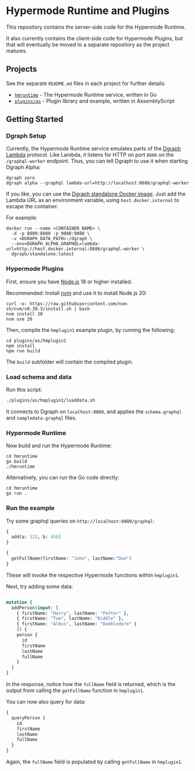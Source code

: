# Hypermode Runtime and Plugins

This repository contains the server-side code for the Hypermode Runtime.

It also currently contains the client-side code for Hypermode Plugins,
but that will eventually be moved to a separate repository as the project matures.

## Projects

See the separate `README.md` files in each project for further details:

- [`hmruntime`](./hmruntime) - The Hypermode Runtime service, written in Go
- [`plugins/as`](./plugins/as) - Plugin library and example, written in AssemblyScript

## Getting Started

### Dgraph Setup

Currently, the Hypermode Runtime service emulates parts of the 
[Dgraph Lambda](https://dgraph.io/docs/graphql/lambda/lambda-overview/) protocol.
Like Lambda, it listens for HTTP on port `8686` on the `/graphql-worker` endpoint.
Thus, you can tell Dgraph to use it when starting Dgraph Alpha:

```
dgraph zero
dgraph alpha --graphql lambda-url=http://localhost:8686/graphql-worker
```

If you like, you can use the [Dgraph standalone Docker image](https://dgraph.io/docs/deploy/installation/single-host-setup/).
Just add the Lambda URL as an environment variable, using `host.docker.internal` to escape the container.

For example:

```
docker run --name <CONTAINER_NAME> \
  -d -p 8080:8080 -p 9080:9080 \
  -v <DGRAPH_DATA_PATH>:/dgraph \
  --env=DGRAPH_ALPHA_GRAPHQL=lambda-url=http://host.docker.internal:8686/graphql-worker \
  dgraph/standalone:latest
```

### Hypermode Plugins

First, ensure you have [Node.js](https://nodejs.org/) 18 or higher installed.


Recommended: Install [nvm](https://github.com/nvm-sh/nvm/blob/master/README.md) and use it to install Node.js 20:

```
curl -o- https://raw.githubusercontent.com/nvm-sh/nvm/v0.39.3/install.sh | bash
nvm install 20
nvm use 20
```

Then, compile the `hmplugin1` example plugin, by running the following:

```
cd plugins/as/hmplugin1
npm install
npm run build
```

The `build` subfolder will contain the compiled plugin.

### Load schema and data

Run this script:

```sh
./plugins/as/hmplugin1/loaddata.sh
```

It connects to Dgraph on `localhost:8080`, and applies the `schema.graphql` and `sampledata.graphql` files.

### Hypermode Runtime

Now build and run the Hypermode Runtime:

```
cd hmruntime
go build
./hmruntime
```

Alternatively, you can run the Go code directly:

```
cd hmruntime
go run .
```

### Run the example

Try some graphql queries on `http://localhost:8080/graphql`:

```graphql
{
  add(a: 123, b: 456)
}
```

```graphql
{
  getFullName(firstName: "John", lastName:"Doe")
}
```

These will invoke the respective Hypermode functions within `hmplugin1`.

Next, try adding some data:

```graphql

mutation {
  addPerson(input: [
    { firstName: "Harry", lastName: "Potter" },
    { firstName: "Tom", lastName: "Riddle" },
    { firstName: "Albus", lastName: "Dumbledore" }
    ]) {
    person {
      id
      firstName
      lastName
      fullName
    }
  }
}
```

In the response, notice how the `fullName` field is returned,
which is the output from calling the `getFullName` function in `hmplugin1`.

You can now also query for data:

```graphql
{
  queryPerson {
    id
    firstName
    lastName
    fullName
  }
}
```

Again, the `fullName` field is populated by calling `getFullName` in `hmplugin1`.
